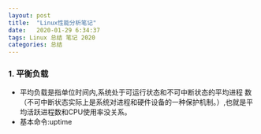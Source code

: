 ```yaml
---
layout: post
title:  "Linux性能分析笔记"
date:   2020-01-29 6:34:37
tags: Linux 总结 笔记 2020
categories: 总结
---
```


### 1. 平衡负载

- 平均负载是指单位时间内,系统处于可运行状态和不可中断状态的平均进程
数（不可中断状态实际上是系统对进程和硬件设备的一种保护机制。）,也就是平均活跃进程数和CPU使用率没关系。
- 基本命令:uptime
